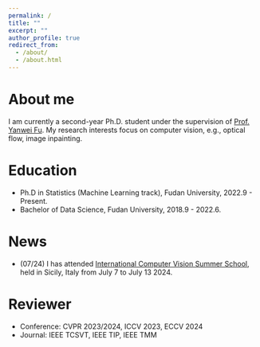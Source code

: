 ```yaml
---
permalink: /
title: ""
excerpt: ""
author_profile: true
redirect_from: 
  - /about/
  - /about.html
---
```

  
About me
======
I am currently a second-year Ph.D. student under the supervision of [Prof. Yanwei Fu](https://yanweifu.github.io/). 
My research interests focus on computer vision, e.g., optical flow, image inpainting.

Education
======
* Ph.D in Statistics (Machine Learning track), Fudan University, 2022.9 - Present.
* Bachelor of Data Science, Fudan University, 2018.9 - 2022.6.

News
======
* (07/24) I has attended [International Computer Vision Summer School](https://iplab.dmi.unict.it/icvss2024/Home), held in Sicily, Italy from July 7 to July 13 2024.

Reviewer
======
* Conference: CVPR 2023/2024, ICCV 2023, ECCV 2024
* Journal: IEEE TCSVT, IEEE TIP, IEEE TMM